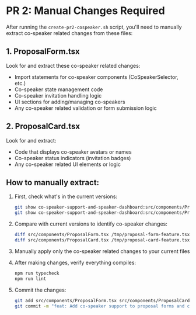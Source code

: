 # PR 2: Manual Changes Required

After running the `create-pr2-cospeaker.sh` script, you'll need to manually extract co-speaker related changes from these files:

## 1. ProposalForm.tsx

Look for and extract these co-speaker related changes:
- Import statements for co-speaker components (CoSpeakerSelector, etc.)
- Co-speaker state management code
- Co-speaker invitation handling logic
- UI sections for adding/managing co-speakers
- Any co-speaker related validation or form submission logic

## 2. ProposalCard.tsx

Look for and extract:
- Code that displays co-speaker avatars or names
- Co-speaker status indicators (invitation badges)
- Any co-speaker related UI elements or logic

## How to manually extract:

1. First, check what's in the current versions:
   ```bash
   git show co-speaker-support-and-speaker-dashboard:src/components/ProposalForm.tsx > /tmp/proposal-form-feature.tsx
   git show co-speaker-support-and-speaker-dashboard:src/components/ProposalCard.tsx > /tmp/proposal-card-feature.tsx
   ```

2. Compare with current versions to identify co-speaker changes:
   ```bash
   diff src/components/ProposalForm.tsx /tmp/proposal-form-feature.tsx
   diff src/components/ProposalCard.tsx /tmp/proposal-card-feature.tsx
   ```

3. Manually apply only the co-speaker related changes to your current files

4. After making changes, verify everything compiles:
   ```bash
   npm run typecheck
   npm run lint
   ```

5. Commit the changes:
   ```bash
   git add src/components/ProposalForm.tsx src/components/ProposalCard.tsx
   git commit -m "feat: Add co-speaker support to proposal forms and cards"